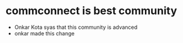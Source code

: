 # commconnect is best community

- Onkar Kota syas that this community is advanced
- onkar made this change
